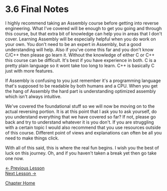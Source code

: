 # 3.6 Final Notes
I highly recommend taking an Assembly course before getting into reverse engineering. What I've covered will be enough to get you going and through this course, but that extra bit of knowledge can help you in areas that I don't cover. Learning Assembly will be especially helpful when you do work on your own. You don't need to be an expert in Assembly, but a good understanding will help. Also if you've come this far and you don't know C/C++ then please go learn it. Without the knowledge of either C or C++ this course can be difficult. It's best if you have experience in both. C is a pretty plain language so it wont take too long to learn. C++ is basically C just with more features.

If Assembly is confusing to you just remember it's a programming language that's supposed to be readable by both humans and a CPU. When you get the hang of Assembly the hard part is understanding optimized assembly which isn't always intuitive.

We've covered the foundational stuff so we will now be moving on to the actual reversing portion. It is at this point that I ask you to ask yourself, do you understand everything that we have covered so far? If not, please go back and try to understand whatever it is you don't. If you are struggling with a certain topic I would also recommend that you use resources outside of this course. Different point of views and explanations can often be all you need to make things click.

With all of this said, this is where the real fun begins. I wish you the best of luck on this journey. Oh, and if you haven't taken a break yet then go take one now.

[<- Previous Lesson](3.5%20CallingConventions.md)  
[Next Lesson ->](../Chapter%204%20-%20Tools/4.0%20Tools.md)  

[Chapter Home](3.0%20Assembly.md)  
